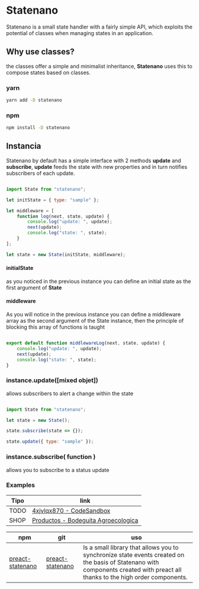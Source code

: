 # Statenano

Statenano is a small state handler with a fairly simple API, which exploits the potential of classes when managing states in an application.

## Why use classes?

the classes offer a simple and minimalist inheritance, **Statenano** uses this to compose states based on classes.

### yarn

```bash
yarn add -D statenano
```
### npm

```bash
npm install -D statenano
```

## Instancia

Statenano by default has a simple interface with 2 methods **update** and **subscribe**, **update** feeds the state with new properties and in turn notifies subscribers of each update.

```javascript

import State from "statenano";

let initState = { type: "sample" };

let middleware = [
    function log(next, state, update) {
        console.log("update: ", update);
        next(update);
        console.log("state: ", state);
    }
];

let state = new State(initState, middleware);

```
#### initialState

as you noticed in the previous instance you can define an initial state as the first argument of **State**

#### middleware

As you will notice in the previous instance you can define a middleware array as the second argument of the State instance, then the principle of blocking this array of functions is taught

```javascript

export default function middlewareLog(next, state, update) {
    console.log("update: ", update);
    next(update);
    console.log("state: ", state);
}

```

### instance.update([mixed objet])

allows subscribers to alert a change within the state

```javascript

import State from "statenano";

let state = new State();

state.subscribe(state => {});

state.update({ type: "sample" });

```

### instance.subscribe( function ) 

allows you to subscribe to a status update

### Examples

| Tipo | link |
|------|-----|
|TODO|[4xjvlqx870 - CodeSandbox](https://codesandbox.io/s/3vomp01rkp)|
|SHOP|[Productos - Bodeguita Agroecologica](http://www.bodeguitaagroecologica.cl/producto/)|


| npm | git | uso |
|-----|-----|-----|
| [preact-statenano](https://www.npmjs.com/package/preact-statenano) | [preact-statenano](https://github.com/UpperCod/preact-statenano) | Is a small library that allows you to synchronize state events created on the basis of Statenano with components created with preact all thanks to the high order components. |

